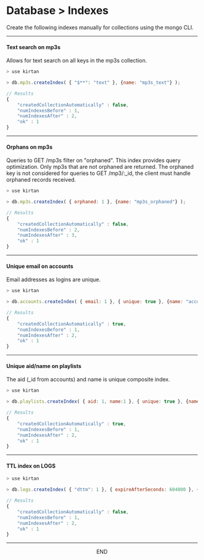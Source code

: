 <div class="page-header">
  <h1  id="page-title">Database > Indexes</h1>
</div>

Create the following indexes manually for collections using the mongo CLI.

___
#### Text search on mp3s

Allows for text search on all keys in the mp3s collection.

```javascript
> use kirtan

> db.mp3s.createIndex( { "$**": "text" }, {name: "mp3s_text"} );

// Results
{
	"createdCollectionAutomatically" : false,
	"numIndexesBefore" : 1,
	"numIndexesAfter" : 2,
	"ok" : 1
}
```


___
#### Orphans on mp3s

Queries to GET /mp3s filter on "orphaned". This index provides query optimization.
Only mp3s that are not orphaned are returned. The orphaned
key is not considered for queries to GET /mp3/:\_id, the client must handle orphaned records received.

```javascript
> use kirtan

> db.mp3s.createIndex( { orphaned: 1 }, {name: "mp3s_orphaned"} );

// Results
{
	"createdCollectionAutomatically" : false,
	"numIndexesBefore" : 2,
	"numIndexesAfter" : 3,
	"ok" : 1
}
```

___
#### Unique email on accounts

Email addresses as logins are unique.

```javascript
> use kirtan

> db.accounts.createIndex( { email: 1 }, { unique: true }, {name: "accounts_email"} );

// Results
{
	"createdCollectionAutomatically" : true,
	"numIndexesBefore" : 1,
	"numIndexesAfter" : 2,
	"ok" : 1
}
```

___
#### Unique aid/name on playlists

The aid (\_id from accounts) and name is unique composite index.

```javascript
> use kirtan

> db.playlists.createIndex( { aid: 1, name:1 }, { unique: true }, {name: "playlists_aid_name"} );

// Results
{
	"createdCollectionAutomatically" : true,
	"numIndexesBefore" : 1,
	"numIndexesAfter" : 2,
	"ok" : 1
}
```



___
#### TTL index on LOGS

```javascript
> use kirtan

> db.logs.createIndex( { "dttm": 1 }, { expireAfterSeconds: 604800 }, {name: "logs_ttl_dttm"} );

// Results
{
	"createdCollectionAutomatically" : false,
	"numIndexesBefore" : 1,
	"numIndexesAfter" : 2,
	"ok" : 1
}
```





___
<div style="margin:0 auto;text-align:center;">END</div>
